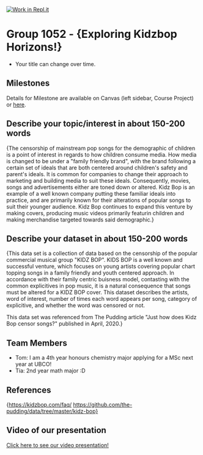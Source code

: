 [![Work in Repl.it](https://classroom.github.com/assets/work-in-replit-14baed9a392b3a25080506f3b7b6d57f295ec2978f6f33ec97e36a161684cbe9.svg)](https://classroom.github.com/online_ide?assignment_repo_id=360218&assignment_repo_type=GroupAssignmentRepo)
# Group 1052 - {Exploring Kidzbop Horizons!}

- Your title can change over time.

## Milestones

Details for Milestone are available on Canvas (left sidebar, Course Project) or [here](https://firas.moosvi.com/courses/data301/project/milestone01.html).

## Describe your topic/interest in about 150-200 words

{The censorship of mainstream pop songs for the demographic of children is a point of interest in regards to how children consume media. How media is changed to be under a "family friendly brand", with the brand following a certain set of ideals that are both centered around children's safety and parent's ideals. It is common for companies to change their approach to marketing and building media to suit these ideals. Consequently, movies, songs and advertisements either are toned down or altered. Kidz Bop is an example of a well known company putting these familiar ideals into practice, and are primarily known for their alterations of popular songs to suit their younger audience. Kidz Bop continues to expand this venture by making covers, producing music videos primarily featurin children and making merchandise targeted towards said demographic.}

## Describe your dataset in about 150-200 words

{This data set is a collection of data based on the censorship of the popular commercial musical group "KIDZ BOP". KIDS BOP is a well known and successful venture, which focuses on young artists covering popular chart topping songs in a family friendly and youth centered approach. In accordance with their family centric buisness model, contasting with the common explicitives in pop music, it is a natural consequence that songs must be altered for a KIDZ BOP cover. This dataset describes the artists, word of interest, number of times each word appears per song, category of explicitive, and whether the word was censored or not.

This data set was referenced from The Pudding article "Just how does Kidz Bop censor songs?" published in April, 2020.}

## Team Members

- Tom: I am a 4th year honours chemistry major applying for a MSc next year at UBCO!
- Tia: 2nd year math major :D

## References

{https://kidzbop.com/faq/
https://github.com/the-pudding/data/tree/master/kidz-bop}

## Video of our presentation

[Click here to see our video presentation!](https://youtu.be/bZlwXDESHvY)
